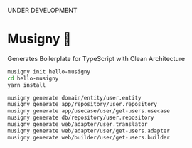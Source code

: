 UNDER DEVELOPMENT

# Musigny :wine_glass:

Generates Boilerplate for TypeScript with Clean Architecture

``` bash
musigny init hello-musigny
cd hello-musigny
yarn install

musigny generate domain/entity/user.entity
musigny generate app/repository/user.repository
musigny generate app/usecase/user/get-users.usecase
musigny generate db/repository/user.repository
musigny generate web/adapter/user.translator
musigny generate web/adapter/user/get-users.adapter
musigny generate web/builder/user/get-users.builder
```
